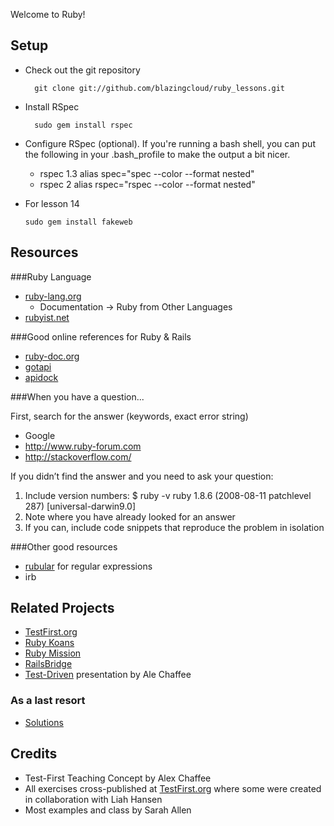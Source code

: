 Welcome to Ruby!

## Setup

* Check out the git repository

        git clone git://github.com/blazingcloud/ruby_lessons.git

* Install RSpec

        sudo gem install rspec

* Configure RSpec (optional). If you're running a bash shell, you can put the following in your .bash_profile to make the output a bit nicer.
  * rspec 1.3
        alias spec="spec --color --format nested"
  * rspec 2
        alias rspec="rspec --color --format nested"

* For lesson 14

      sudo gem install fakeweb

## Resources

###Ruby Language

* [ruby-lang.org](http://www.ruby-lang.org) 
  * Documentation -> Ruby from Other Languages
* [rubyist.net](http://www.rubyist.net/~slagell/ruby/)

###Good online references for Ruby & Rails

*	[ruby-doc.org](http://www.ruby-doc.org/) 
*	[gotapi](http://www.gotapi.com/rubyrails)
*	[apidock](http://apidock.com/)

###When you have a question...

First, search for the answer (keywords, exact error string)

*	Google
*	http://www.ruby-forum.com 
*	http://stackoverflow.com/ 

If you didn’t find the answer and you need to ask your question:

1. Include version numbers:
    $ ruby -v
    ruby 1.8.6 (2008-08-11 patchlevel 287) \[universal-darwin9.0\]
2. Note where you have already looked for an answer
3. If you can, include code snippets that reproduce the problem in isolation

###Other good resources

*	[rubular](http://www.rubular.com/) for regular expressions 
*	irb  

## Related Projects

* [TestFirst.org](http://testfirst.org)
* [Ruby Koans](http://github.com/edgecase/ruby_koans)
* [Ruby Mission](http://github.com/alexch/mission)
* [RailsBridge](http://groups.google.com/group/railsbridge)
* [Test-Driven](http://www.slideshare.net/alexchaffee/test-driven) presentation by Ale Chaffee

### As a last resort
* [Solutions](http://github.com/ultrasaurus/test-first-teaching)

## Credits

* Test-First Teaching Concept by Alex Chaffee
* All exercises cross-published at [TestFirst.org](http://testfirst.org) where some were created in collaboration with Liah Hansen
* Most examples and class by Sarah Allen

